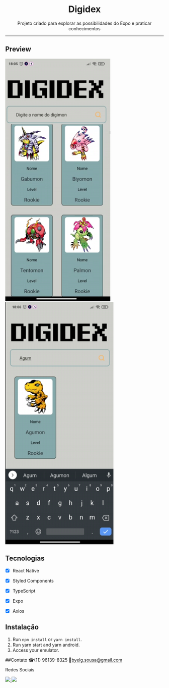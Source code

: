 <h1 align="center">
Digidex
</h1>

<p align="center">Projeto criado para explorar as possibilidades do Expo e praticar conhecimentos </p>

<hr>

## Preview

<img src="./src/assets/main.png">
<img src="./src/assets/search.png">


## Tecnologias

- [x] React Native
- [x] Styled Components
- [x] TypeScript
- [x] Expo
- [x] Axios


## Instalação

1. Run `npm install` or `yarn install`.<br />
2. Run yarn start and yarn android.
3. Access your emulator.


##Contato
☎(11) 96139-8325
📧byelg.sousa@gmail.com

Redes Sociais

<a href="https://www.linkedin.com/in/gabriel-sousa-5a719893/">
  <img src="https://icomoon.io/icons39f00d9/4/456.svg"></img>
</a>
<a href="https://www.instagram.com/gabrielknoxx">
  <img src="https://icomoon.io/icons39f00d9/4/387.svg"></img>
</a>
